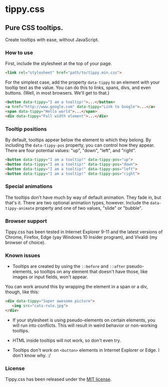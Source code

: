 # tippy.css
## Pure CSS tooltips.
Create tooltips with ease, without JavaScript.

### How to use

First, include the stylesheet at the top of your page.

```html
<link rel="stylesheet" href="path/to/tippy.min.css">
```

For the simplest case, add the property `data-tippy` to an element with your tooltip text as the value. You can do this to links, spans, divs, and even buttons. (Well, in most browsers. We'll get to that.)

```html
<button data-tippy="I am a tooltip!">...</button>
<a href="http://www.google.com" data-tippy="Link to Google">...</a>
<span data-tippy="Hello world">...</span>
<div data-tippy="Full width element">...</div>
```

### Tooltip positions

By default, tooltips appear below the element to which they belong. By including the `data-tippy-pos` property, you can control how they appear. There are four potential values: "up", "down", "left", and "right".

```html
<button data-tippy="I am a tooltip!" data-tippy-pos="up">
<button data-tippy="I am a tooltip!" data-tippy-pos="down">
<button data-tippy="I am a tooltip!" data-tippy-pos="left">
<button data-tippy="I am a tooltip!" data-tippy-pos="right">
```

### Special animations

The tooltips don't have much by way of default animation. They fade in, but that's it. There are two optional animation types, however. Include the `data-tippy-animate` property and one of two values, "slide" or "bubble".

### Browser support

Tippy.css has been tested in Internet Explorer 9-11 and the latest versions of Chrome, Firefox, Edge (yay Windows 10 Insider program), and Vivaldi (my browser of choice).

### Known issues

* Tooltips are created by using the `::before` and `::after` pseudo-elements, so tooltips on any element that doesn't have those, like images or input fields, won't appear.

 You can work around this by wrapping the element in a span or a div, though, like this:

 ```html
 <div data-tippy="Super awesome picture">
    <img src="cats-rule.jpg">
 </div>
```

* If your stylesheet is using pseudo-elements on certain elements, you will run into conflicts. This will result in weird behavior or non-working tooltips.

* HTML inside tooltips will not work, so don't even try.

* Tooltips don't work on `<button>` elements in Internet Explorer or Edge. I don't know why. :/

### License

Tippy.css has been released under the [MIT license](LICENSE).
